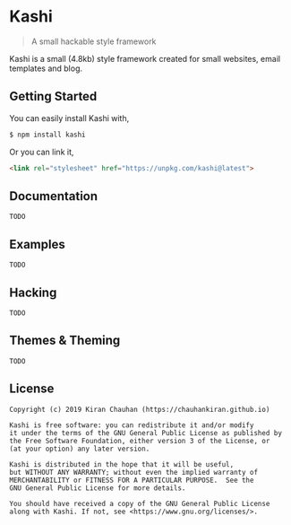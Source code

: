 # Kashi

> A small hackable style framework

Kashi is a small (4.8kb) style framework created for small websites, email templates and blog.

## Getting Started

You can easily install Kashi with,

```bash
$ npm install kashi
```

Or you can link it,

```html
<link rel="stylesheet" href="https://unpkg.com/kashi@latest">
```

## Documentation

```
TODO
```

## Examples

```
TODO
```

## Hacking

```
TODO
```

## Themes & Theming

```
TODO
```

## License

```
Copyright (c) 2019 Kiran Chauhan (https://chauhankiran.github.io)

Kashi is free software: you can redistribute it and/or modify
it under the terms of the GNU General Public License as published by
the Free Software Foundation, either version 3 of the License, or
(at your option) any later version.

Kashi is distributed in the hope that it will be useful,
but WITHOUT ANY WARRANTY; without even the implied warranty of
MERCHANTABILITY or FITNESS FOR A PARTICULAR PURPOSE.  See the
GNU General Public License for more details.

You should have received a copy of the GNU General Public License
along with Kashi. If not, see <https://www.gnu.org/licenses/>.
```
